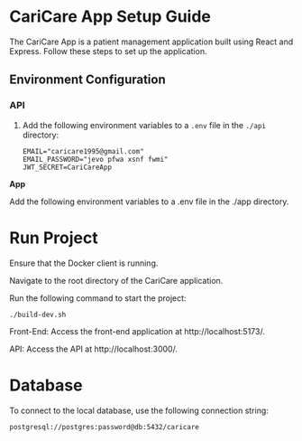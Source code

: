 # CariCare App Setup Guide

The CariCare App is a patient management application built using React and Express. Follow these steps to set up the application.

## Environment Configuration

### API

1. Add the following environment variables to a `.env` file in the `./api` directory:

   ```plaintext
   EMAIL="caricare1995@gmail.com"
   EMAIL_PASSWORD="jevo pfwa xsnf fwmi"
   JWT_SECRET=CariCareApp
   ```

**App**

Add the following environment variables to a .env file in the ./app directory.


# Run Project

Ensure that the Docker client is running.

Navigate to the root directory of the CariCare application.

Run the following command to start the project:

```plaintext
./build-dev.sh
```

Front-End: Access the front-end application at http://localhost:5173/.

API: Access the API at http://localhost:3000/.


# Database

To connect to the local database, use the following connection string:

```
postgresql://postgres:password@db:5432/caricare
```


